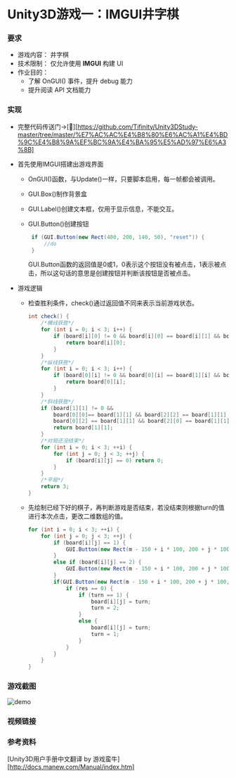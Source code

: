 # Unity3D游戏一：IMGUI井字棋

### 要求

- 游戏内容： 井字棋
- 技术限制： 仅允许使用 **IMGUI** 构建 UI
- 作业目的：
  - 了解 OnGUI() 事件，提升 debug 能力
  - 提升阅读 API 文档能力

### 实现

- 完整代码传送门->[🚪][https://github.com/Tifinity/Unity3DStudy-master/tree/master/%E7%AC%AC%E4%B8%80%E6%AC%A1%E4%BD%9C%E4%B8%9A%EF%BC%9A%E4%BA%95%E5%AD%97%E6%A3%8B]

- 首先使用IMGUI搭建出游戏界面

  - OnGUI()函数，与Update()一样，只要脚本启用，每一帧都会被调用。

  - GUI.Box()制作背景盒

  - GUI.Label()创建文本框，仅用于显示信息，不能交互。

  - GUI.Button()创建按钮

    ```c#
     if (GUI.Button(new Rect(400, 200, 140, 50), "reset")) {
         //do
     }
    ```

    GUI.Button函数的返回值是0或1，0表示这个按钮没有被点击，1表示被点击，所以这句话的意思是创建按钮并判断该按钮是否被点击。

- 游戏逻辑

  - 检查胜利条件，check()通过返回值不同来表示当前游戏状态。
  
    ```c#
    int check() {
        /*横线获胜*/
        for (int i = 0; i < 3; i++) {
            if (board[i][0] != 0 && board[i][0] == board[i][1] && board[i][1] == board[i][2]) {
                return board[i][0];
            }
        }
        /*纵线获胜*/
        for (int i = 0; i < 3; i++) {
            if (board[0][i] != 0 && board[0][i] == board[1][i] && board[1][i] == board[2][i]) {
                return board[0][i];
            }
        }
        /*斜线获胜*/
        if (board[1][1] != 0 &&
            board[0][0]== board[1][1] && board[2][2] == board[1][1] ||
            board[0][2] == board[1][1] && board[2][0] == board[1][1]) {
            return board[1][1];
        }
        /*对局还没结束*/
        for (int i = 0; i < 3; ++i) {
            for (int j = 0; j < 3; ++j) {
                if (board[i][j] == 0) return 0;
            }
        }
        /*平局*/
        return 3;
    }
    ```
  
  - 先绘制已经下好的棋子，再判断游戏是否结束，若没结束则根据turn的值进行本次点击，更改二维数组的值。
  
    ```c#
    for (int i = 0; i < 3; ++i) {
    	for (int j = 0; j < 3; ++j) {
            if (board[i][j] == 1) {
                GUI.Button(new Rect(m - 150 + i * 100, 200 + j * 100, 100, 100), "O");
            }
            else if (board[i][j] == 2) {
                GUI.Button(new Rect(m - 150 + i * 100, 200 + j * 100, 100, 100), "X");
            }   
            if(GUI.Button(new Rect(m - 150 + i * 100, 200 + j * 100, 100, 100), "")) { 
                if (res == 0) {
                    if (turn == 1) {
                        board[i][j] = turn;
                        turn = 2;
                    }
                    else {
                        board[i][j] = turn;
                        turn = 1;
                    }
                }  
            }
        }
    }
    ```

### 游戏截图

![demo](https://github.com/Tifinity/Unity3DStudy-master/blob/master/第一次作业：井字棋/images/demo.jpg)

### 视频链接





### 参考资料

[Unity3D用户手册中文翻译 by 游戏蛮牛][http://docs.manew.com/Manual/index.htm]



